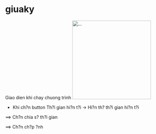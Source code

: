 # giuaky

Giao dien khi chay chuong trình
<img src="https://github.com/user-attachments/assets/ccf344bb-acf1-4577-b6a0-c345535860ff" alt="..." width="250" />


- Khi ch?n button Th?i gian hi?n t?i -> Hi?n th? th?i gian hi?n t?i 


==> Ch?n chia s? th?i gian


==> Ch?n ch?p ?nh
 

